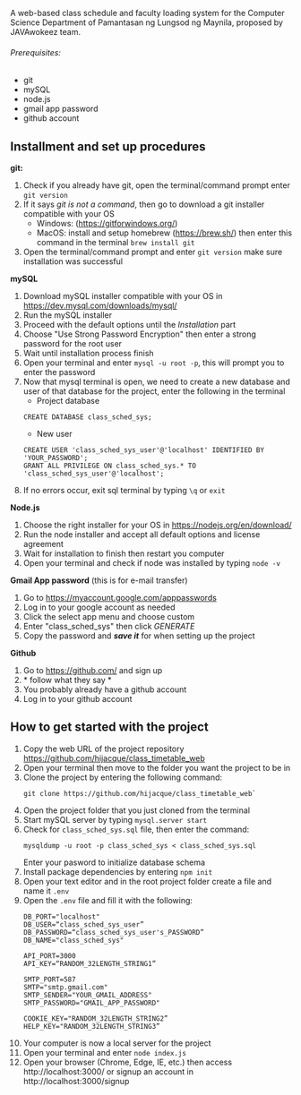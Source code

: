 A web-based class schedule and faculty loading system for the Computer Science Department of Pamantasan ng Lungsod ng Maynila, proposed by JAVAwokeez team.

###### Prerequisites:
- git
- mySQL
- node.js
- gmail app password
- github account

## Installment and set up procedures
**git:**
1. Check if you already have git, open the terminal/command prompt enter `git version`
2. If it says _git is not a command_, then go to download a git installer compatible with your OS
    - Windows: (https://gitforwindows.org/)
    - MacOS: install and setup homebrew (https://brew.sh/) then enter this command in the terminal `brew install git`
4. Open the terminal/command prompt and enter `git version` make sure installation was successful

**mySQL**
1. Download mySQL installer compatible with your OS in https://dev.mysql.com/downloads/mysql/
2. Run the mySQL installer
3. Proceed with the default options until the _Installation_ part
4. Choose "Use Strong Password Encryption" then enter a strong password for the root user
5. Wait until installation process finish
6. Open your terminal and enter `mysql -u root -p`, this will prompt you to enter the password
7. Now that mysql terminal is open, we need to create a new database and user of that database for the project, enter the following in the terminal
    * Project database
    ```
    CREATE DATABASE class_sched_sys;
    ```
    * New user
    ```
    CREATE USER 'class_sched_sys_user'@'localhost' IDENTIFIED BY 'YOUR_PASSWORD';
    GRANT ALL PRIVILEGE ON class_sched_sys.* TO 'class_sched_sys_user'@'localhost';
    ```
8. If no errors occur, exit sql terminal by typing `\q` or `exit`

**Node.js**
1. Choose the right installer for your OS in https://nodejs.org/en/download/
2. Run the node installer and accept all default options and license agreement
3. Wait for installation to finish then restart you computer
4. Open your terminal and check if node was installed by typing `node -v`

**Gmail App password**
(this is for e-mail transfer)
1. Go to https://myaccount.google.com/apppasswords
2. Log in to your google account as needed
3. Click the select app menu and choose custom
4. Enter "class_sched_sys" then click _GENERATE_
5. Copy the password and **_save it_** for when setting up the project

**Github**
1. Go to https://github.com/ and sign up
2. \* follow what they say *
3. You probably already have a github account
4. Log in to your github account

## How to get started with the project
1. Copy the web URL of the project repository https://github.com/hijacque/class_timetable_web
2. Open your terminal then move to the folder you want the project to be in
3. Clone the project by entering the following command:
    ```
    git clone https://github.com/hijacque/class_timetable_web`
    ```
4. Open the project folder that you just cloned from the terminal
5. Start mySQL server by typing `mysql.server start`
6. Check for `class_sched_sys.sql` file, then enter the command:
    ```
    mysqldump -u root -p class_sched_sys < class_sched_sys.sql
    ```
    Enter your pasword to initialize database schema
7. Install package dependencies by entering `npm init`
8. Open your text editor and in the root project folder create a file and name it `.env`
9. Open the `.env` file and fill it with the following:
    ```
    DB_PORT="localhost"
    DB_USER=“class_sched_sys_user”
    DB_PASSWORD=“class_sched_sys_user's_PASSWORD”
    DB_NAME="class_sched_sys"

    API_PORT=3000
    API_KEY=“RANDOM_32LENGTH_STRING1”

    SMTP_PORT=587
    SMTP="smtp.gmail.com"
    SMTP_SENDER="YOUR_GMAIL_ADDRESS"
    SMTP_PASSWORD="GMAIL_APP_PASSWORD"

    COOKIE_KEY="RANDOM_32LENGTH_STRING2”
    HELP_KEY="RANDOM_32LENGTH_STRING3”
    ```
10. Your computer is now a local server for the project
11. Open your terminal and enter `node index.js`
12. Open your browser (Chrome, Edge, IE, etc.) then access http://localhost:3000/ or signup an account in http://localhost:3000/signup